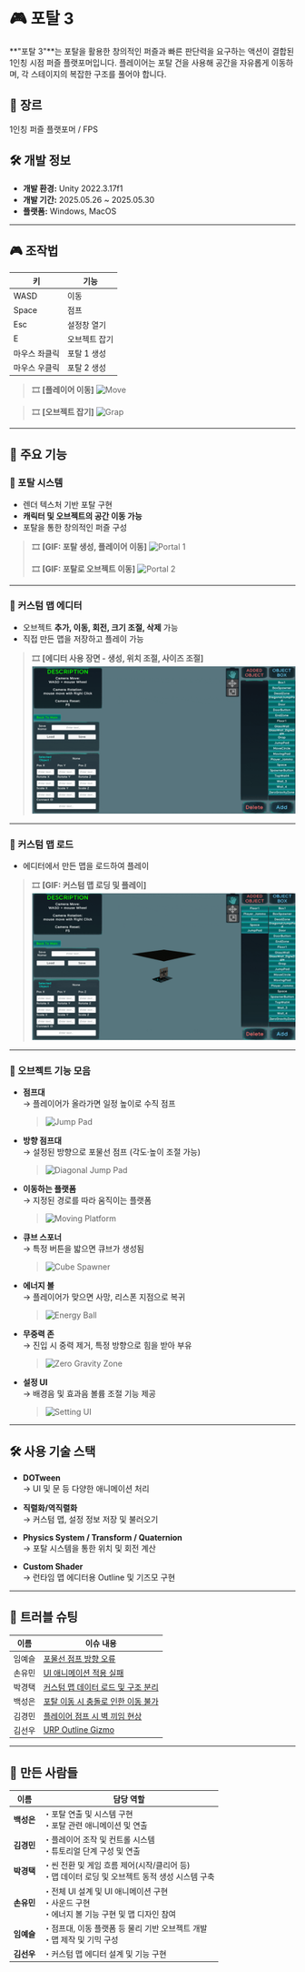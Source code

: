 # 🎮 포탈 3
**"포탈 3"**는 포탈을 활용한 창의적인 퍼즐과 빠른 판단력을 요구하는 액션이 결합된 1인칭 시점 퍼즐 플랫포머입니다.
플레이어는 포탈 건을 사용해 공간을 자유롭게 이동하며, 각 스테이지의 복잡한 구조를 풀어야 합니다.

## 📌 장르  
1인칭 퍼즐 플랫포머 / FPS

## 🛠 개발 정보  
- **개발 환경:** Unity 2022.3.17f1  
- **개발 기간:** 2025.05.26 ~ 2025.05.30  
- **플랫폼:** Windows, MacOS  

---

## 🎮 조작법

| 키 | 기능 |
|----|------|
| WASD | 이동 |
| Space | 점프 |
| Esc | 설정창 열기 |
| E | 오브젝트 잡기 |
| 마우스 좌클릭 | 포탈 1 생성 |
| 마우스 우클릭 | 포탈 2 생성 |

> 🎞️ **[플레이어 이동]**
> ![Move](docs/gif/move.gif)

> 🎞️ **[오브젝트 잡기]**
> ![Grap](docs/gif/grap.gif)

---

## 🧩 주요 기능

### 🔵 포탈 시스템
- 렌더 텍스처 기반 포탈 구현
- **캐릭터 및 오브젝트의 공간 이동 가능**
- 포탈을 통한 창의적인 퍼즐 구성

> 🎞️ **[GIF: 포탈 생성, 플레이어 이동]**
> ![Portal 1](docs/gif/portal_1.gif)
> 
> 🎞️ **[GIF: 포탈로 오브젝트 이동]**
> ![Portal 2](docs/gif/portal_2.gif)

---

### 🧱 커스텀 맵 에디터
- 오브젝트 **추가, 이동, 회전, 크기 조절, 삭제** 가능
- 직접 만든 맵을 저장하고 플레이 가능

> 🎞️ **[에디터 사용 장면 - 생성, 위치 조절, 사이즈 조절]**
> ![Custom Map Editor](docs/gif/custom_map_editor.gif)

---

### 📂 커스텀 맵 로드
- 에디터에서 만든 맵을 로드하여 플레이

> 🎞️ **[GIF: 커스텀 맵 로딩 및 플레이]**
> ![Portal 1](docs/gif/custom_map_load.gif)

---

### 🧩 오브젝트 기능 모음

- **점프대**  
  → 플레이어가 올라가면 일정 높이로 수직 점프
  > ![Jump Pad](docs/gif/jump_pad.gif)

- **방향 점프대**  
  → 설정된 방향으로 포물선 점프 (각도·높이 조절 가능)
  > ![Diagonal Jump Pad](docs/gif/diagonal_jump_ad.gif)

- **이동하는 플랫폼**  
  → 지정된 경로를 따라 움직이는 플랫폼
  > ![Moving Platform](docs/gif/moving_platform.gif)

- **큐브 스포너**  
  → 특정 버튼을 밟으면 큐브가 생성됨
  > ![Cube Spawner](docs/gif/cube_spawner.gif)

- **에너지 볼**  
  → 플레이어가 맞으면 사망, 리스폰 지점으로 복귀
  > ![Energy Ball](docs/gif/energy_ball.gif)

- **무중력 존**  
  → 진입 시 중력 제거, 특정 방향으로 힘을 받아 부유
  > ![Zero Gravity Zone](docs/gif/zero_gravity_zone.gif)

- **설정 UI**  
  → 배경음 및 효과음 볼륨 조절 기능 제공
  > ![Setting UI](docs/gif/setting_ui.gif)

---

## 🛠 사용 기술 스택

- **DOTween**  
  → UI 및 문 등 다양한 애니메이션 처리  

- **직렬화/역직렬화**  
  → 커스텀 맵, 설정 정보 저장 및 불러오기  

- **Physics System / Transform / Quaternion**  
  → 포탈 시스템을 통한 위치 및 회전 계산  

- **Custom Shader**  
  → 런타임 맵 에디터용 Outline 및 기즈모 구현  

---

## 🧪 트러블 슈팅

| 이름       | 이슈 내용                                     |
|------------|-----------------------------------------------|
| 임예슬     | [포물선 점프 방향 오류](TroubleShooting/포물선점프방향오류.md) |
| 손유민     | [UI 애니메이션 적용 실패](TroubleShooting/UI애니메이션적용실패.md) |
| 박경택     | [커스텀 맵 데이터 로드 및 구조 분리](TroubleShooting/커스텀맵데이터로드및구조분리.md) |
| 백성은     | [포탈 이동 시 충돌로 인한 이동 불가](TroubleShooting/포탈이동시충돌로인한이동불가.md) |
| 김경민     | [플레이어 점프 시 벽 끼임 현상](TroubleShooting/플레이어점프시벽끼임현상.md) |
| 김선우     | [URP Outline Gizmo](TroubleShooting/URPOutlineGizmo.md) |

---

## 👥 만든 사람들

| 이름     | 담당 역할 |
|----------|------------|
| **백성은** | ・포탈 연출 및 시스템 구현<br>・포탈 관련 애니메이션 및 연출 |
| **김경민** | ・플레이어 조작 및 컨트롤 시스템<br>・튜토리얼 단계 구성 및 연출 |
| **박경택** | ・씬 전환 및 게임 흐름 제어(시작/클리어 등)<br>・맵 데이터 로딩 및 오브젝트 동적 생성 시스템 구축 |
| **손유민** | ・전체 UI 설계 및 UI 애니메이션 구현<br>・사운드 구현<br>・에너지 볼 기능 구현 및 맵 디자인 참여 |
| **임예슬** | ・점프대, 이동 플랫폼 등 물리 기반 오브젝트 개발<br>・맵 제작 및 기믹 구성 |
| **김선우** | ・커스텀 맵 에디터 설계 및 기능 구현 |
